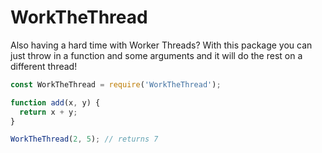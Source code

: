 ﻿# WorkTheThread
Also having a hard time with Worker Threads?
With this package you can just throw in a function and some arguments and it will do the rest on a different thread!

```javascript
const WorkTheThread = require('WorkTheThread');

function add(x, y) {
  return x + y;
}

WorkTheThread(2, 5); // returns 7
```
